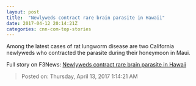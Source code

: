 ```yaml
---
layout: post
title:  "Newlyweds contract rare brain parasite in Hawaii"
date: 2017-04-12 20:14:21Z
categories: cnn-com-top-stories
---
```


Among the latest cases of rat lungworm disease are two California newlyweds who contracted the parasite during their honeymoon in Maui.


Full story on F3News: [Newlyweds contract rare brain parasite in Hawaii](http://www.f3nws.com/n/JRDKsF)

> Posted on: Thursday, April 13, 2017 1:14:21 AM
